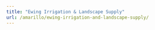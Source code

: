 ```yaml
---
title: "Ewing Irrigation & Landscape Supply"
url: /amarillo/ewing-irrigation-and-landscape-supply/
---
```

